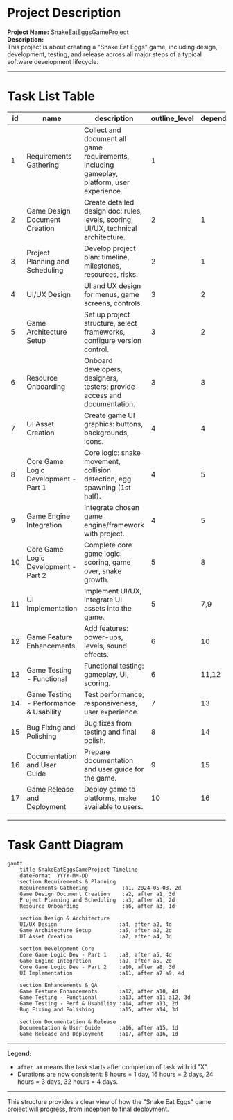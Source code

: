 # Project Description

**Project Name:** SnakeEatEggsGameProject  
**Description:**  
This project is about creating a "Snake Eat Eggs" game, including design, development, testing, and release across all major steps of a typical software development lifecycle.

---

# Task List Table

| id  | name                                 | description                                                                                                 | outline_level | dependent_tasks | parent_task | child_tasks   | estimated_effort_in_hours | status      | required_skills                  | assigned_to                              |
|-----|--------------------------------------|-------------------------------------------------------------------------------------------------------------|---------------|-----------------|-------------|---------------|---------------------------|-------------|------------------------------------|------------------------------------------|
| 1   | Requirements Gathering               | Collect and document all game requirements, including gameplay, platform, user experience.                  | 1             |                 |             | 2, 3          | 16                        | Not Started | requirements analysis, communication | MockResource-requirements analysis       |
| 2   | Game Design Document Creation        | Create detailed design doc: rules, levels, scoring, UI/UX, technical architecture.                          | 2             | 1               | 1           | 4, 5          | 24                        | Not Started | game design, documentation          | MockResource-game design                 |
| 3   | Project Planning and Scheduling      | Develop project plan: timeline, milestones, resources, risks.                                               | 2             | 1               | 1           | 6             | 12                        | Not Started | project management                  | MockResource-project management          |
| 4   | UI/UX Design                        | UI and UX design for menus, game screens, controls.                                                         | 3             | 2               | 2           | 7             | 32                        | Not Started | UI design, UX design                | MockResource-UI design                   |
| 5   | Game Architecture Setup             | Set up project structure, select frameworks, configure version control.                                     | 3             | 2               | 2           | 8, 9          | 16                        | Not Started | software architecture, version control | MockResource-software architecture    |
| 6   | Resource Onboarding                 | Onboard developers, designers, testers; provide access and documentation.                                   | 3             | 3               | 3           |               |                           | Not Started | project coordination                | MockResource-project coordination        |
| 7   | UI Asset Creation                   | Create game UI graphics: buttons, backgrounds, icons.                                                       | 4             | 4               | 4           |               | 24                        | Not Started | graphic design                      | MockResource-graphic design              |
| 8   | Core Game Logic Development - Part 1 | Core logic: snake movement, collision detection, egg spawning (1st half).                                   | 4             | 5               | 5           | 10            | 32                        | Not Started | game development, programming        | MockResource-game development            |
| 9   | Game Engine Integration             | Integrate chosen game engine/framework with project.                                                        | 4             | 5               | 5           | 11            | 16                        | Not Started | game engine, integration             | MockResource-game engine                 |
| 10  | Core Game Logic Development - Part 2 | Complete core game logic: scoring, game over, snake growth.                                                 | 5             | 8               | 8           | 12            | 24                        | Not Started | game development, programming        | MockResource-game development            |
| 11  | UI Implementation                   | Implement UI/UX, integrate UI assets into the game.                                                         | 5             | 7,9             | 9           | 13            | 32                        | Not Started | UI development, game development     | MockResource-UI development              |
| 12  | Game Feature Enhancements           | Add features: power-ups, levels, sound effects.                                                             | 6             | 10              | 10          | 14            | 32                        | Not Started | game development, audio design       | MockResource-game development            |
| 13  | Game Testing - Functional           | Functional testing: gameplay, UI, scoring.                                                                  | 6             | 11,12           | 11          | 15            | 24                        | Not Started | QA, game testing                     | MockResource-QA                          |
| 14  | Game Testing - Performance & Usability | Test performance, responsiveness, user experience.                                                        | 7             | 13              | 12          | 16            | 16                        | Not Started | QA, usability testing                | MockResource-QA                          |
| 15  | Bug Fixing and Polishing            | Bug fixes from testing and final polish.                                                                    | 8             | 14              | 13          | 17            | 24                        | Not Started | game development, QA                 | MockResource-game development            |
| 16  | Documentation and User Guide        | Prepare documentation and user guide for the game.                                                          | 9             | 15              | 14          |               | 8                         | Not Started | documentation, writing               | MockResource-documentation               |
| 17  | Game Release and Deployment         | Deploy game to platforms, make available to users.                                                          | 10            | 16              | 15          |               | 8                         | Not Started | deployment, release management        | MockResource-deployment                  |

---

# Task Gantt Diagram

```mermaid
gantt
    title SnakeEatEggsGameProject Timeline
    dateFormat  YYYY-MM-DD
    section Requirements & Planning
    Requirements Gathering           :a1, 2024-05-08, 2d
    Game Design Document Creation    :a2, after a1, 3d
    Project Planning and Scheduling  :a3, after a1, 2d
    Resource Onboarding              :a6, after a3, 1d

    section Design & Architecture
    UI/UX Design                    :a4, after a2, 4d
    Game Architecture Setup         :a5, after a2, 2d
    UI Asset Creation               :a7, after a4, 3d

    section Development Core
    Core Game Logic Dev - Part 1    :a8, after a5, 4d
    Game Engine Integration         :a9, after a5, 2d
    Core Game Logic Dev - Part 2    :a10, after a8, 3d
    UI Implementation               :a11, after a7 a9, 4d

    section Enhancements & QA
    Game Feature Enhancements       :a12, after a10, 4d
    Game Testing - Functional       :a13, after a11 a12, 3d
    Game Testing - Perf & Usability :a14, after a13, 2d
    Bug Fixing and Polishing        :a15, after a14, 3d

    section Documentation & Release
    Documentation & User Guide      :a16, after a15, 1d
    Game Release and Deployment     :a17, after a16, 1d
```

---

**Legend:**
- `after aX` means the task starts after completion of task with id "X".
- Durations are now consistent: 8 hours = 1 day, 16 hours = 2 days, 24 hours = 3 days, 32 hours = 4 days.

---

This structure provides a clear view of how the "Snake Eat Eggs" game project will progress, from inception to final deployment.